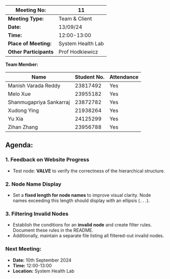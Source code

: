 | **Meeting No:** | 11 |
| --- | --- |
| **Meeting Type:** | Team & Client |
| **Date:** | 13/09/24 |
| **Time:** | 12:00-13:00 |
| **Place of Meeting:** | System Health Lab |
| **Other Participants** |  Prof Hodkiewicz |

**Team Member:**

| **Name** | **Student No.** | **Attendance** |
| --- | --- | --- |
| Manish Varada Reddy | 23817492 | Yes |
| Melo Xue | 23955182 | Yes |
| Shanmugapriya Sankarraj | 23872782 | Yes |
| Xudong Ying | 21938264 | Yes |
| Yu Xia | 24125299 | Yes |
| Zihan Zhang | 23956788 | Yes |

## **Agenda:**

### 1. Feedback on Website Progress

- Test node: **VALVE** to verify the correctness of the hierarchical structure.

### 2. Node Name Display

- Set a **fixed length for node names** to improve visual clarity. Node names exceeding this length should display with an ellipsis (`...`).

### 3. Filtering Invalid Nodes

- Establish the conditions for an **invalid node** and create filter rules. Document these rules in the README.
- Additionally, maintain a separate file listing all filtered-out invalid nodes.

### **Next Meeting:**

- **Date:** 10th September 2024
- **Time:** 12:00-13:00
- **Location:** System Health Lab